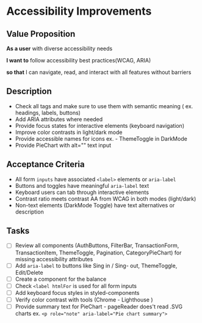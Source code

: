 # Accessibility Improvements

## Value Proposition

**As a user** with diverse accessibility needs

**I want to** follow accessibility best practices(WCAG, ARIA)

**so that** I can navigate, read, and interact with all features without barriers

## Description

- Check all tags and make sure to use them with semantic meaning ( ex. headings, labels, buttons)
- Add ARIA attributes where needed
- Provide focus states for interactive elements (keyboard navigation)
- Improve color contrasts in light/dark mode
- Provide accessible names for icons ex. - ThemeToggle in DarkMode
- Provide PieChart with alt="" text input

## Acceptance Criteria

- All form `inputs` have associated `<label>` elements or `aria-label`
- Buttons and toggles have meaningful `aria-label` text
- Keyboard users can tab through interactive elements
- Contrast ratio meets contrast AA from WCAG in both modes (light/dark)
- Non-text elements (DarkMode Toggle) have text alternatives or description

## Tasks

- [ ] Review all components (AuthButtons, FilterBar, TransactionForm, TransactionItem, ThemeToggle, Pagination, CategoryPieChart) for missing accessibility attributes
- [ ] Add `aria-label` to buttons like Sing in / Sing- out, ThemeToggle, Edit/Delete
- [ ] Create a component for the balance
- [ ] Check `<label htmlFor` is used for all form inputs
- [ ] Add keyboard focus styles in styled-components
- [ ] Verify color contrast with tools (Chrome - Lighthouse )
- [ ] Provide summary text for PieChart - pageReader does't read .SVG charts ex. `<p role="note" aria-label="Pie chart summary">`
